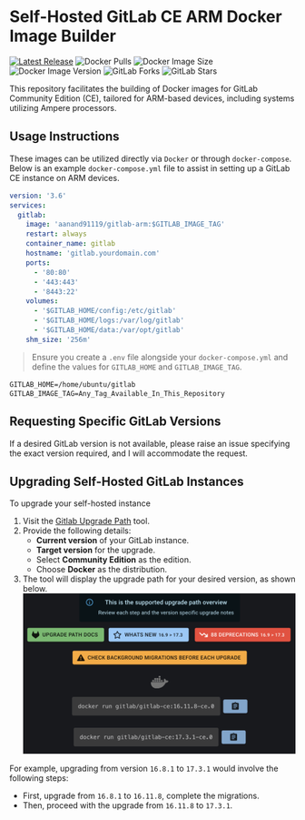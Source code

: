 # Self-Hosted GitLab CE ARM Docker Image Builder

[![Latest Release](https://gitlab.com/a_anand_91119/gitlab-arm/-/badges/release.svg?value_width=80)](https://gitlab.com/a_anand_91119/gitlab-arm/-/releases) ![Docker Pulls](https://img.shields.io/docker/pulls/aanand91119/gitlab-arm) ![Docker Image Size](https://img.shields.io/docker/image-size/aanand91119/gitlab-arm) ![Docker Image Version](https://img.shields.io/docker/v/aanand91119/gitlab-arm) ![GitLab Forks](https://img.shields.io/gitlab/forks/a_anand_91119/gitlab-arm) ![GitLab Stars](https://img.shields.io/gitlab/stars/a_anand_91119%2Fgitlab-arm)


This repository facilitates the building of Docker images for GitLab Community Edition (CE), tailored for ARM-based devices, including systems utilizing Ampere processors.

## Usage Instructions
These images can be utilized directly via `Docker` or through `docker-compose`. Below is an example `docker-compose.yml` file to assist in setting up a GitLab CE instance on ARM devices.

```yml
version: '3.6'
services:
  gitlab:
    image: 'aanand91119/gitlab-arm:$GITLAB_IMAGE_TAG'
    restart: always
    container_name: gitlab
    hostname: 'gitlab.yourdomain.com'
    ports:
      - '80:80'
      - '443:443'
      - '8443:22'
    volumes:
      - '$GITLAB_HOME/config:/etc/gitlab'
      - '$GITLAB_HOME/logs:/var/log/gitlab'
      - '$GITLAB_HOME/data:/var/opt/gitlab'
    shm_size: '256m'
```

> Ensure you create a `.env` file alongside your `docker-compose.yml` and define the values for `GITLAB_HOME` and `GITLAB_IMAGE_TAG`.

```env
GITLAB_HOME=/home/ubuntu/gitlab
GITLAB_IMAGE_TAG=Any_Tag_Available_In_This_Repository
```

## Requesting Specific GitLab Versions
If a desired GitLab version is not available, please raise an issue specifying the exact version required, and I will accommodate the request.

## Upgrading Self-Hosted GitLab Instances
To upgrade your self-hosted instance
1. Visit the [Gitlab Upgrade Path](https://gitlab-com.gitlab.io/support/toolbox/upgrade-path/?distro=docker&edition=ce) tool.
2. Provide the following details:
    - **Current version** of your GitLab instance.
    - **Target version** for the upgrade.
    - Select **Community Edition** as the edition.
    - Choose **Docker** as the distribution.
3. The tool will display the upgrade path for your desired version, as shown below.
![GitLab Upgade Path from 16.8.1 to 17.3.1](docs/upgrade_path_16.8.1_to_17.3.1.png)
  
For example, upgrading from version `16.8.1` to `17.3.1` would involve the following steps:
  - First, upgrade from `16.8.1` to `16.11.8`, complete the migrations.
  - Then, proceed with the upgrade from `16.11.8` to `17.3.1`.
